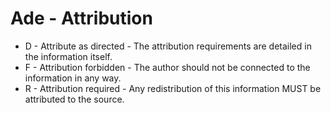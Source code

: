 # Ade - Attribution

* D - Attribute as directed - The attribution requirements are detailed in the information itself.
* F - Attribution forbidden - The author should not be connected to the information in any way.
* R - Attribution required - Any redistribution of this information MUST be attributed to the source.